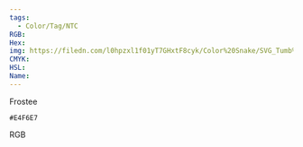 ```yaml
---
tags:
  - Color/Tag/NTC
RGB:
Hex:
img: https://filedn.com/l0hpzxl1f01yT7GHxtF8cyk/Color%20Snake/SVG_Tumb%20Mass%20No%20Name/E4F6E7.svg
CMYK:
HSL:
Name:
---
```

Frostee
```palette
#E4F6E7
```
RGB
